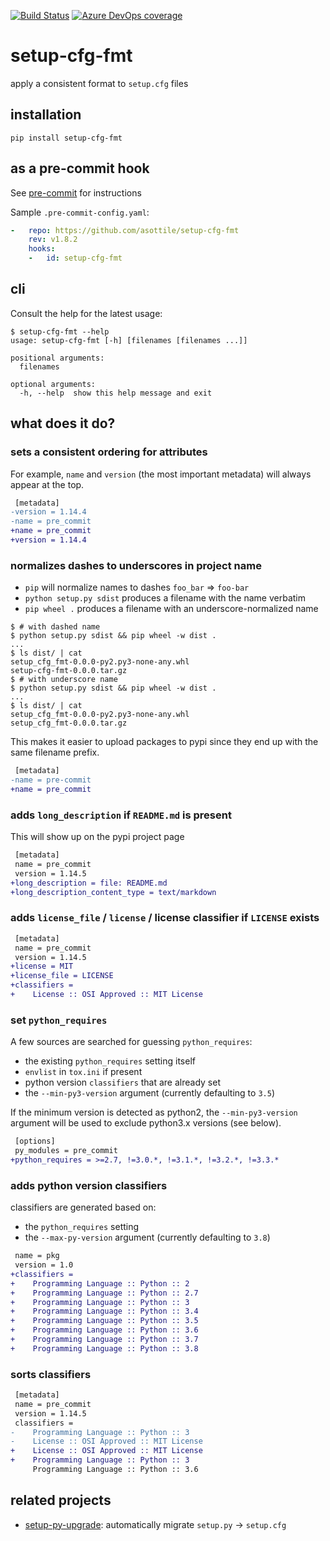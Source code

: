 [![Build Status](https://dev.azure.com/asottile/asottile/_apis/build/status/asottile.setup-cfg-fmt?branchName=master)](https://dev.azure.com/asottile/asottile/_build/latest?definitionId=51&branchName=master)
[![Azure DevOps coverage](https://img.shields.io/azure-devops/coverage/asottile/asottile/51/master.svg)](https://dev.azure.com/asottile/asottile/_build/latest?definitionId=51&branchName=master)

setup-cfg-fmt
=============

apply a consistent format to `setup.cfg` files

## installation

`pip install setup-cfg-fmt`

## as a pre-commit hook

See [pre-commit](https://github.com/pre-commit/pre-commit) for instructions

Sample `.pre-commit-config.yaml`:

```yaml
-   repo: https://github.com/asottile/setup-cfg-fmt
    rev: v1.8.2
    hooks:
    -   id: setup-cfg-fmt
```

## cli

Consult the help for the latest usage:

```console
$ setup-cfg-fmt --help
usage: setup-cfg-fmt [-h] [filenames [filenames ...]]

positional arguments:
  filenames

optional arguments:
  -h, --help  show this help message and exit
```

## what does it do?

### sets a consistent ordering for attributes

For example, `name` and `version` (the most important metadata) will always
appear at the top.

```diff
 [metadata]
-version = 1.14.4
-name = pre_commit
+name = pre_commit
+version = 1.14.4
```

### normalizes dashes to underscores in project name

- `pip` will normalize names to dashes `foo_bar` => `foo-bar`
- `python setup.py sdist` produces a filename with the name verbatim
- `pip wheel .` produces a filename with an underscore-normalized name

```console
$ # with dashed name
$ python setup.py sdist && pip wheel -w dist .
...
$ ls dist/ | cat
setup_cfg_fmt-0.0.0-py2.py3-none-any.whl
setup-cfg-fmt-0.0.0.tar.gz
$ # with underscore name
$ python setup.py sdist && pip wheel -w dist .
...
$ ls dist/ | cat
setup_cfg_fmt-0.0.0-py2.py3-none-any.whl
setup_cfg_fmt-0.0.0.tar.gz
```

This makes it easier to upload packages to pypi since they end up with the
same filename prefix.

```diff
 [metadata]
-name = pre-commit
+name = pre_commit
```

### adds `long_description` if `README.md` is present

This will show up on the pypi project page

```diff
 [metadata]
 name = pre_commit
 version = 1.14.5
+long_description = file: README.md
+long_description_content_type = text/markdown
```

### adds `license_file` / `license` / license classifier if `LICENSE` exists

```diff
 [metadata]
 name = pre_commit
 version = 1.14.5
+license = MIT
+license_file = LICENSE
+classifiers =
+    License :: OSI Approved :: MIT License
```

### set `python_requires`

A few sources are searched for guessing `python_requires`:

- the existing `python_requires` setting itself
- `envlist` in `tox.ini` if present
- python version `classifiers` that are already set
- the `--min-py3-version` argument (currently defaulting to `3.5`)

If the minimum version is detected as python2, the `--min-py3-version`
argument will be used to exclude python3.x versions (see below).

```diff
 [options]
 py_modules = pre_commit
+python_requires = >=2.7, !=3.0.*, !=3.1.*, !=3.2.*, !=3.3.*
```

### adds python version classifiers

classifiers are generated based on:

- the `python_requires` setting
- the `--max-py-version` argument (currently defaulting to `3.8`)

```diff
 name = pkg
 version = 1.0
+classifiers =
+    Programming Language :: Python :: 2
+    Programming Language :: Python :: 2.7
+    Programming Language :: Python :: 3
+    Programming Language :: Python :: 3.4
+    Programming Language :: Python :: 3.5
+    Programming Language :: Python :: 3.6
+    Programming Language :: Python :: 3.7
+    Programming Language :: Python :: 3.8
```

### sorts classifiers

```diff
 [metadata]
 name = pre_commit
 version = 1.14.5
 classifiers =
-    Programming Language :: Python :: 3
-    License :: OSI Approved :: MIT License
+    License :: OSI Approved :: MIT License
+    Programming Language :: Python :: 3
     Programming Language :: Python :: 3.6
```

## related projects

- [setup-py-upgrade]: automatically migrate `setup.py` -> `setup.cfg`

[setup-py-upgrade]: https://github.com/asottile/setup-py-upgrade
